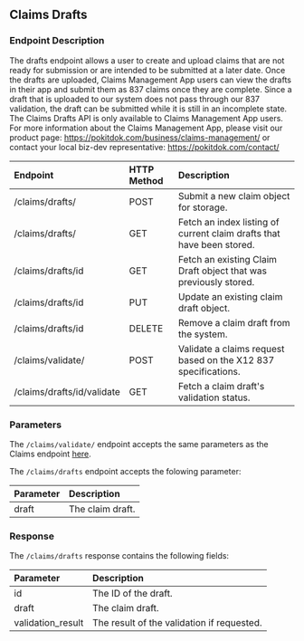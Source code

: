 ## Claims Drafts




### Endpoint Description

The drafts endpoint allows a user to create and upload claims that are not ready for submission or are intended to be submitted at a later date. Once the drafts are uploaded, Claims Management App users can view the drafts in their app and submit them as 837 claims once they are complete. Since a draft that is uploaded to our system does not pass through our 837 validation, the draft can be submitted while it is still in an incomplete state. The Claims Drafts API is only available to Claims Management App users. For more information about the Claims Management App, please visit our product page: https://pokitdok.com/business/claims-management/ or contact your local biz-dev representative: https://pokitdok.com/contact/

<!--- beginning of table -->

| Endpoint | HTTP Method | Description                                      |
|:---------|:------------|:-------------------------------------------------|
| /claims/drafts/ | POST | Submit a new claim object for storage. |
| /claims/drafts/ | GET | Fetch an index listing of current claim drafts that have been stored.|
| /claims/drafts/id | GET | Fetch an existing Claim Draft object that was previously stored.|
| /claims/drafts/id | PUT | Update an existing claim draft object. |
| /claims/drafts/id | DELETE | Remove a claim draft from the system. |
| /claims/validate/ | POST | Validate a claims request based on the X12 837 specifications. |
| /claims/drafts/id/validate | GET | Fetch a claim draft's validation status. |
<!--- end of table -->

### Parameters

The `/claims/validate/` endpoint accepts the same parameters as the Claims endpoint [here](#claims).

The `/claims/drafts` endpoint accepts the folowing parameter:


<!--- beginning of table -->

| Parameter | Description | 
|:---------|:-----------|
| draft | The claim draft. |

<!--- end of table -->

### Response

The `/claims/drafts` response contains the following fields:


<!--- beginning of table -->

| Parameter | Description | 
|:---------|:-----------|
| id | The ID of the draft. |
| draft | The claim draft. |
| validation_result | The result of the validation if requested. |

<!--- end of table -->
